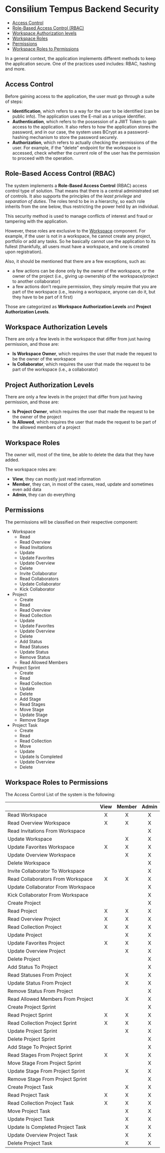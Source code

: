 # Consilium Tempus Backend Security

* [Access Control](#access-control)
* [Role-Based Access Control (RBAC)](#role-based-access-control-rbac)
* [Workspace Authorization levels](#workspace-authorization-levels)
* [Workspace Roles](#workspace-roles)
* [Permissions](#permissions)
* [Workspace Roles to Permissions](#workspace-roles-to-permissions)

In a general context, the application implements different methods to keep the application secure.
One of the practices used includes: RBAC, hashing and more.

## Access Control

Before gaining access to the application, the user must go through a suite of steps:

- **Identification**, which refers to a way for the user to be identified (can be public info).
  The application uses the E-mail as a unique identifier.
- **Authentication**, which refers to the possession of a JWT Token to gain access to the application.
  It also refers to how the application stores the password, and in our case,
  the system uses BCrypt as a password-hashing mechanism to store the password securely.
- **Authorization**, which refers to actually checking the permissions of the user.
  For example, if the "delete" endpoint for the workspace is accessed,
  check whether the current role of the user has the permission to proceed with the operation.

## Role-Based Access Control (RBAC)

The system implements a **Role-Based Access Control** (RBAC) access control type of solution.
That means that there is a central administrated set of controls.
It also supports the principles of the *least privilege* and *separation of duties*.
The roles tend to be in a hierarchy, so each role inherits from the one below,
thus restricting the power held by an individual.

This security method is used to manage conflicts of interest and fraud or tampering with the application.

However, these roles are exclusive to the [Workspace](domain/aggregates/Aggregate.Workspace) component.
For example, if the user is not in a workspace, he cannot create any project, portfolio or add any tasks.
So he basically cannot use the application to its fullest
(thankfully, all users must have a workspace, and one is created upon registration).

Also, it should be mentioned that there are a few exceptions, such as:

- a few actions can be done only by the owner of the workspace, or the owner of the project 
(i.e., giving up ownership of the workspace/project to another collaborator)
- a few actions don't require permission, they simply require that you are part of the workspace
  (i.e., leaving a workspace, anyone can do it, but they have to be part of it first)
  
Those are categorized as **Workspace Authorization Levels** and **Project Authorization Levels**.

## Workspace Authorization Levels

There are only a few levels in the workspace that differ from just having permission, and those are:
- **Is Workspace Owner**, which requires the user that made the request to be the owner of the workspace
- **Is Collaborator**, which requires the user that made the request to be part of the workspace (i.e., a collaborator)

## Project Authorization Levels

There are only a few levels in the project that differ from just having permission, and those are:
- **Is Project Owner**, which requires the user that made the request to be the owner of the project
- **Is Allowed**, which requires the user that made the request to be part of the allowed members of a project

## Workspace Roles

The owner will, most of the time, be able to delete the data that they have added.

The workspace roles are:

- **View**, they can mostly just read information
- **Member**, they can, in most of the cases, read, update and sometimes even add data
- **Admin**, they can do everything

## Permissions

The permissions will be classified on their respective component:

- Workspace
  - Read
  - Read Overview
  - Read Invitations
  - Update
  - Update Favorites
  - Update Overview
  - Delete
  - Invite Collaborator
  - Read Collaborators
  - Update Collaborator
  - Kick Collaborator
- Project
  - Create
  - Read
  - Read Overview
  - Read Collection
  - Update
  - Update Favorites
  - Update Overview
  - Delete
  - Add Status
  - Read Statuses
  - Update Status
  - Remove Status
  - Read Allowed Members
- Project Sprint
  - Create
  - Read
  - Read Collection
  - Update
  - Delete
  - Add Stage
  - Read Stages
  - Move Stage
  - Update Stage
  - Remove Stage
- Project Task
  - Create
  - Read
  - Read Collection
  - Move
  - Update
  - Update Is Completed
  - Update Overview
  - Delete

## Workspace Roles to Permissions

The Access Control List of the system is the following:

|                                    | View | Member | Admin |
|------------------------------------|:----:|:------:|:-----:|
| Read Workspace                     |  X   |   X    |   X   |
| Read Overview Workspace            |  X   |   X    |   X   |
| Read Invitations From Workspace    |      |        |   X   |
| Update Workspace                   |      |   X    |   X   |
| Update Favorites Workspace         |  X   |   X    |   X   |
| Update Overview Workspace          |      |   X    |   X   |
| Delete Workspace                   |      |        |   X   |
| Invite Collaborator To Workspace   |      |        |   X   |
| Read Collaborators From Workspace  |  X   |   X    |   X   |
| Update Collaborator From Workspace |      |        |   X   |
| Kick Collaborator From Workspace   |      |        |   X   |
| Create Project                     |      |        |   X   |
| Read Project                       |  X   |   X    |   X   |
| Read Overview Project              |  X   |   X    |   X   |
| Read Collection Project            |  X   |   X    |   X   |
| Update Project                     |      |   X    |   X   |
| Update Favorites Project           |  X   |   X    |   X   |
| Update Overview Project            |      |   X    |   X   |
| Delete Project                     |      |        |   X   |
| Add Status To Project              |      |        |   X   |
| Read Statuses From Project         |      |   X    |   X   |
| Update Status From Project         |      |   X    |   X   |
| Remove Status From Project         |      |        |   X   |
| Read Allowed Members From Project  |      |   X    |   X   |
| Create Project Sprint              |      |        |   X   |
| Read Project Sprint                |  X   |   X    |   X   |
| Read Collection Project Sprint     |  X   |   X    |   X   |
| Update Project Sprint              |      |   X    |   X   |
| Delete Project Sprint              |      |        |   X   |
| Add Stage To Project Sprint        |      |        |   X   |
| Read Stages From Project Sprint    |  X   |   X    |   X   |
| Move Stage From Project Sprint     |      |        |   X   |
| Update Stage From Project Sprint   |      |   X    |   X   |
| Remove Stage From Project Sprint   |      |        |   X   |
| Create Project Task                |      |   X    |   X   |
| Read Project Task                  |  X   |   X    |   X   |
| Read Collection Project Task       |  X   |   X    |   X   |
| Move Project Task                  |      |   X    |   X   |
| Update Project Task                |      |   X    |   X   |
| Update Is Completed Project Task   |      |   X    |   X   |
| Update Overview Project Task       |      |   X    |   X   |
| Delete Project Task                |      |   X    |   X   |